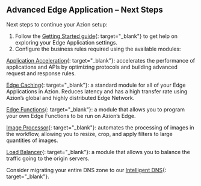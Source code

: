 ## Advanced Edge Application – Next Steps

Next steps to continue your Azion setup:

1. Follow the [Getting Started guide](https://www.azion.com/en/documentation/products/getting-started){: target="_blank"} to get help on exploring your Edge Application settings.
2. Configure the business rules required using the available modules:

[Application Acceleration](https://www.azion.com/en/documentation/products/edge-application/application-acceleration){: target="_blank"}: accelerates the performance of applications and APIs by optimizing protocols and building advanced request and response rules.

[Edge Caching](https://www.azion.com/en/documentation/products/edge-application/edge-caching){: target="_blank"}: a standard module for all of your Edge Applications in Azion. Reduces latency and has a high transfer rate using Azion’s global and highly distributed Edge Network.

[Edge Functions](https://www.azion.com/en/documentation/products/edge-application/edge-functions){: target="_blank"}: a module that allows you to program your own Edge Functions to be run on Azion’s Edge.

[Image Processor](https://www.azion.com/en/documentation/products/edge-application/image-processor){: target="_blank"}: automates the processing of images in the workflow, allowing you to resize, crop, and apply filters to large quantities of images.

[Load Balancer](https://www.azion.com/en/documentation/products/edge-application/load-balancer){: target="_blank"}: a module that allows you to balance the traffic going to the origin servers.

Consider migrating your entire DNS zone to our [Intelligent DNS](https://www.azion.com/en/documentation/products/intelligent-dns){: target="_blank"}.